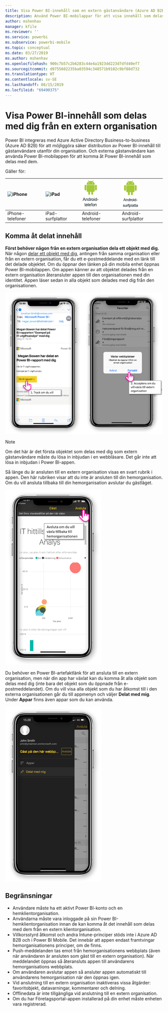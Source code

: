 ```yaml
---
title: Visa Power BI-innehåll som en extern gästanvändare (Azure AD B2B)
description: Använd Power BI-mobilappar för att visa innehåll som delas med dig från en extern organisation.
author: mshenhav
manager: kfile
ms.reviewer: ''
ms.service: powerbi
ms.subservice: powerbi-mobile
ms.topic: conceptual
ms.date: 03/27/2019
ms.author: mshenhav
ms.openlocfilehash: 900c7b57c2b6283c44e4a1923dd223d7dfd40ef7
ms.sourcegitcommit: d9755602235ba03594c348571b9102c9bf88d732
ms.translationtype: HT
ms.contentlocale: sv-SE
ms.lasthandoff: 08/15/2019
ms.locfileid: "69490375"
---
```

# <a name="view-power-bi-content-shared-with-you-from-an-external-organization"></a>Visa Power BI-innehåll som delas med dig från en extern organisation

Power BI integreras med Azure Active Directory Business-to-business (Azure AD B2B) för att möjliggöra säker distribution av Power BI-innehåll till gästanvändare utanför din organisation. Och externa gästanvändare kan använda Power BI-mobilappen för att komma åt Power BI-innehåll som delas med dem. 


Gäller för:

| ![iPhone](./media/mobile-app-ssrs-kpis-mobile-on-premises-reports/iphone-logo-50-px.png) | ![iPad](./media/mobile-app-ssrs-kpis-mobile-on-premises-reports/ipad-logo-50-px.png) | ![Android-telefon](./media/mobile-app-ssrs-kpis-mobile-on-premises-reports/android-phone-logo-50-px.png) | ![Android-surfplatta](./media/mobile-app-ssrs-kpis-mobile-on-premises-reports/android-tablet-logo-50-px.png) |
|:--- |:--- |:--- |:--- |
| iPhone-telefoner |iPad-surfplattor |Android-telefoner |Android-surfplattor |

## <a name="accessing-shared-content"></a>Komma åt delat innehåll

**Först behöver någon från en extern organisation dela ett objekt med dig.** När någon [delar ett objekt med dig](../../service-share-dashboards.md), antingen från samma organisation eller från en extern organisation, får du ett e-postmeddelande med en länk till det delade objektet. Om du öppnar den länken på din mobila enhet öppnas Power BI-mobilappen. Om appen känner av att objektet delades från en extern organisation återansluter appen till den organisationen med din identitet. Appen läser sedan in alla objekt som delades med dig från den organisationen.

![Power BI – öppna delat objekt från e-post ](./media/mobile-apps-b2b/mobile-b2b-open-item-email.png)

> [!NOTE]
> Om det här är det första objektet som delas med dig som extern gästanvändare måste du lösa in inbjudan i en webbläsare. Det går inte att lösa in inbjudan i Power BI-appen.

Så länge du är ansluten till en extern organisation visas en svart rubrik i appen. Den här rubriken visar att du inte är ansluten till din hemorganisation. Om du vill ansluta tillbaka till din hemorganisation avslutar du gästläget.

![Power BI-rubrik för gästanvändare](./media/mobile-apps-b2b/mobile-b2b-exit-home.png)

Du behöver en Power BI-artefaktlänk för att ansluta till en extern organisation, men när din app har växlat kan du komma åt alla objekt som delas med dig (inte bara det objekt som du öppnade från e-postmeddelandet). Om du vill visa alla objekt som du har åtkomst till i den externa organisationen går du till appmenyn och väljer **Delat med mig**. Under **Appar** finns även appar som du kan använda.

![Power BI-appmenyn som extern gästanvändare](./media/mobile-apps-b2b/mobile-b2b-menu.png)

## <a name="limitations"></a>Begränsningar

- Användare måste ha ett aktivt Power BI-konto och en hemklientorganisation.
- Användarna måste vara inloggade på sin Power BI-hemklientorganisation innan de kan komma åt det innehåll som delas med dem från en extern klientorganisation.
- Villkorsstyrd åtkomst och andra Intune-principer stöds inte i Azure AD B2B och i Power BI Mobile. Det innebär att appen endast framtvingar hemorganisationens principer, om de finns.
- Push-meddelanden tas emot från hemorganisationens webbplats (även när användaren är ansluten som gäst till en extern organisation). När meddelandet öppnas så återansluts appen till användarens hemorganisations webbplats.
- Om användaren avslutar appen så ansluter appen automatiskt till användarens hemorganisation när den öppnas igen.
- Vid anslutning till en extern organisation inaktiveras vissa åtgärder: favoritobjekt, datavarningar, kommentarer och delning.
- Offlinedata är inte tillgängliga vid anslutning till en extern organisation.
- Om du har Företagsportal-appen installerad på din enhet måste enheten vara registrerad.
